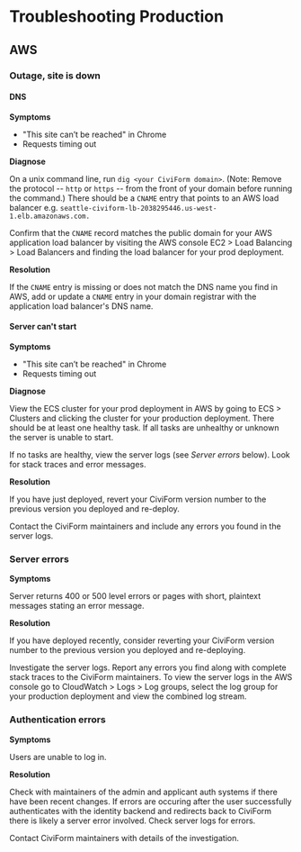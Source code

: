 # Troubleshooting Production

## AWS

### Outage, site is down

#### DNS

**Symptoms**

- "This site can’t be reached" in Chrome
- Requests timing out

**Diagnose**

On a unix command line, run `dig <your CiviForm domain>`. (Note: Remove the protocol -- `http` or `https` -- from the front of your domain before running the command.) There should be a `CNAME` entry that points to an AWS
load balancer e.g. `seattle-civiform-lb-2038295446.us-west-1.elb.amazonaws.com.`

Confirm that the `CNAME` record matches the public domain for your AWS application load balancer by visiting
the AWS console EC2 > Load Balancing > Load Balancers and finding the load balancer for your prod deployment.

**Resolution**

If the `CNAME` entry is missing or does not match the DNS name you find in AWS, add or update a `CNAME` entry in your domain registrar with the application load balancer's DNS name.

#### Server can't start

**Symptoms**

- "This site can’t be reached" in Chrome
- Requests timing out

**Diagnose**

View the ECS cluster for your prod deployment in AWS by going to ECS > Clusters and clicking the cluster for your production deployment. There should be at least one healthy task. If all tasks are unhealthy or unknown the server is unable to start.

If no tasks are healthy, view the server logs (see _Server errors_ below). Look for stack traces and error messages.

**Resolution**

If you have just deployed, revert your CiviForm version number to the previous version you deployed and re-deploy.

Contact the CiviForm maintainers and include any errors you found in the server logs.

### Server errors

**Symptoms**

Server returns 400 or 500 level errors or pages with short, plaintext messages stating an error message.

**Resolution**

If you have deployed recently, consider reverting your CiviForm version number to the previous version you deployed and re-deploying.

Investigate the server logs. Report any errors you find along with complete stack traces to the CiviForm maintainers. To view the server logs in the AWS console go to CloudWatch > Logs > Log groups, select the log group for your production deployment and view the combined log stream.

### Authentication errors

**Symptoms**

Users are unable to log in.

**Resolution**

Check with maintainers of the admin and applicant auth systems if there have been recent changes. If errors are occuring after the user successfully authenticates with the identity backend and redirects back to CiviForm there is likely a server error involved. Check server logs for errors.

Contact CiviForm maintainers with details of the investigation.

